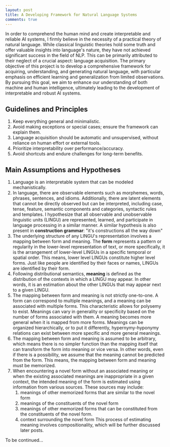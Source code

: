```yaml
---
layout: post
title: A Developing Framework for Natural Language Systems
comments: true
---
```


In order to comprehend the human mind and create interpretable and reliable AI systems, I firmly believe in the necessity of a practical theory of natural language. While classical linguistic theories hold some truth and offer valuable insights into language's nature, they have not achieved significant success in the field of NLP. This can be primarily attributed to their neglect of a crucial aspect: language acquisition. The primary objective of this project is to develop a comprehensive framework for acquiring, understanding, and generating natural language, with particular emphasis on efficient learning and generalization from limited observations. By pursuing this goal, we aim to enhance our understanding of both machine and human intelligence, ultimately leading to the development of interpretable and robust AI systems.

## Guidelines and Principles
1. Keep everything general and minimalistic.
2. Avoid making exceptions or special cases; ensure the framework can explain them.
3. Language acquisition should be automatic and unsupervised, without reliance on human effort or external tools.
4. Prioritize interpretability over performance/accuracy.
5. Avoid shortcuts and endure challenges for long-term benefits.

## Main Assumptions and Hypotheses
1. Language is an interpretable system that can be modeled mechanistically.
2. In language, there are observable elements such as morphemes, words, phrases, sentences, and idioms. Additionally, there are latent elements that cannot be directly observed but can be interpreted, including case, tense, feature, semantic components and categories, syntactic rules and templates. I hypothesize that all observable and unobservable linguistic units (LINGU) are represented, learned, and participate in language processing in a similar manner. A similar hypothesis is also present in **construction grammar**: "it's constructions all the way down"
3. The underlying structure of any LINGU's representation involves a mapping between form and meaning. The **form** represents a pattern or regularity in the lower-level representation of text, or more specifically, it is the arrangement of lower-level LINGUs in a specific temporal or spatial order. This means, lower level LINGUs constitute higher level forms. Just like people are identified by their faces or names, LINGUs are identified by their form. 
4. Following distributional semantics, **meaning** is defined as the distribution of the contexts in which a LINGU may appear. In other words, it is an estimation about the other LINGUs that may appear next to a given LINGU. 
5. The mapping between form and meaning is not strictly one-to-one. A form can correspond to multiple meanings, and a meaning can be associated with multiple forms. This characteristic allows for polysemy to exist. Meanings can vary in generality or specificity based on the number of forms associated with them. A meaning becomes more general when it is mapped from more forms. Meanings can be organized hierarchically, or to put it differently, hypernymy-hyponymy relations can exist between more specific and more general meanings.
6. The mapping between form and meaning is assumed to be arbitrary, which means there is no simpler function than the mapping itself that can transform the form into meaning or vice versa. In other words, even if there is a possibility, we assume that the meaning cannot be predicted from the form. This means, the mapping between form and meaning must be memorized.
7. When encountering a novel form without an associated meaning or when the existing associated meanings are inappropriate in a given context, the intended meaning of the form is estimated using information from various sources. These sources may include:
	1. meanings of other memorized forms that are similar to the novel form
	2. meanings of the constituents of the novel form
	3. meanings of other memorized forms that can be constituted from the constituents of the novel form.
	4. context surrounding the novel form 
	This process of estimating meaning involves compositionality, which will be further discussed later posts.

To be continued...
